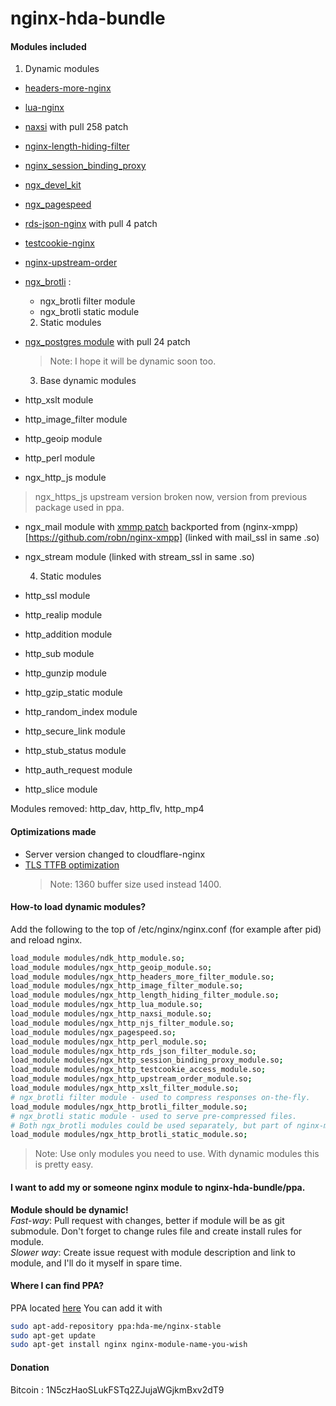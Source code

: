 # nginx-hda-bundle
#### Modules included 
  1. Dynamic modules
- [headers-more-nginx](https://github.com/openresty/headers-more-nginx-module)
- [lua-nginx](https://github.com/openresty/lua-nginx-module)
- [naxsi](https://github.com/nbs-system/naxsi) with pull 258 patch
- [nginx-length-hiding-filter](https://github.com/nulab/nginx-length-hiding-filter-module)
- [nginx_session_binding_proxy](https://github.com/wburgers/Session-Binding-Proxy)
- [ngx_devel_kit](https://github.com/simpl/ngx_devel_kit)
- [ngx_pagespeed](https://github.com/pagespeed/ngx_pagespeed)
- [rds-json-nginx](https://github.com/openresty/rds-json-nginx-module) with pull 4 patch
- [testcookie-nginx](https://github.com/kyprizel/testcookie-nginx-module)
- [nginx-upstream-order](https://github.com/flygoast/ngx_http_upstream_order)
- [ngx_brotli](https://github.com/google/ngx_brotli) :
     - ngx_brotli filter module
     - ngx_brotli static module
  2. Static modules  
- [ngx_postgres module](https://github.com/FRiCKLE/ngx_postgres) with pull 24 patch

  > Note: I hope it will be dynamic soon too.

  3. Base dynamic modules
- http_xslt module
- http_image_filter module
- http_geoip module
- http_perl module
- ngx_http_js module 

>  ngx_https_js upstream version broken now, version from previous package used in ppa.

- ngx_mail module with [xmmp patch](https://github.com/cryptofuture/nginx-hda-bundle/blob/master/debian/patches/xmpp.patch) backported from (nginx-xmpp)[https://github.com/robn/nginx-xmpp] (linked with mail_ssl in same .so)
- ngx_stream module (linked with stream_ssl in same .so)

  4. Static modules
- http_ssl module
- http_realip module
- http_addition module
- http_sub module
- http_gunzip module
- http_gzip_static module
- http_random_index module
- http_secure_link module
- http_stub_status module
- http_auth_request module
- http_slice module

Modules removed: http_dav, http_flv, http_mp4

#### Optimizations made
* Server version changed to cloudflare-nginx
* [TLS TTFB optimization](https://www.igvita.com/2013/12/16/optimizing-nginx-tls-time-to-first-byte/)
  > Note: 1360 buffer size used instead 1400.

#### How-to load dynamic modules?
Add the following to the top of /etc/nginx/nginx.conf (for example after pid) and reload nginx.
```bash
load_module modules/ndk_http_module.so;
load_module modules/ngx_http_geoip_module.so;
load_module modules/ngx_http_headers_more_filter_module.so;
load_module modules/ngx_http_image_filter_module.so;
load_module modules/ngx_http_length_hiding_filter_module.so;
load_module modules/ngx_http_lua_module.so;
load_module modules/ngx_http_naxsi_module.so;
load_module modules/ngx_http_njs_filter_module.so;
load_module modules/ngx_pagespeed.so;
load_module modules/ngx_http_perl_module.so;
load_module modules/ngx_http_rds_json_filter_module.so;
load_module modules/ngx_http_session_binding_proxy_module.so;
load_module modules/ngx_http_testcookie_access_module.so;
load_module modules/ngx_http_upstream_order_module.so;
load_module modules/ngx_http_xslt_filter_module.so;
# ngx_brotli filter module - used to compress responses on-the-fly.
load_module modules/ngx_http_brotli_filter_module.so;
# ngx_brotli static module - used to serve pre-compressed files.
# Both ngx_brotli modules could be used separately, but part of nginx-module-brotli package
load_module modules/ngx_http_brotli_static_module.so;
```
  > Note: Use only modules you need to use. With dynamic modules this is pretty easy.
  
#### I want to add my or someone nginx module to nginx-hda-bundle/ppa.
**Module should be dynamic!**  
*Fast-way*: Pull request with changes, better if module will be as git submodule.  Don't forget to change rules file and create install rules for module.  
*Slower way*: Create issue request with module description and link to module, and I'll do it myself in spare time.

#### Where I can find PPA?
PPA located [here](https://launchpad.net/~hda-me/+archive/ubuntu/nginx-stable)
You can add it with
```bash
sudo apt-add-repository ppa:hda-me/nginx-stable
sudo apt-get update
sudo apt-get install nginx nginx-module-name-you-wish
```

#### Donation
Bitcoin : 1N5czHaoSLukFSTq2ZJujaWGjkmBxv2dT9
